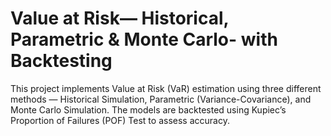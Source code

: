 # Value at Risk— Historical, Parametric & Monte Carlo- with Backtesting
This project implements Value at Risk (VaR) estimation using three different methods — Historical Simulation, Parametric (Variance-Covariance), and Monte Carlo Simulation. The models are backtested using Kupiec’s Proportion of Failures (POF) Test to assess accuracy.  
